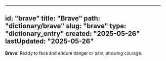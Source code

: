
---
id: "brave"
title: "Brave"
path: "dictionary/brave"
slug: "brave"
type: "dictionary_entry"
created: "2025-05-26"
lastUpdated: "2025-05-26"
---

**Brave**: Ready to face and endure danger or pain; showing courage.
